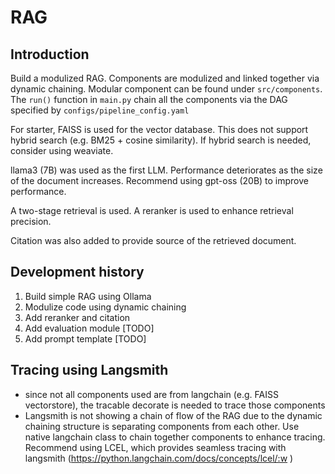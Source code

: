 # RAG

## Introduction

Build a modulized RAG. Components are modulized and linked together
via dynamic chaining. Modular component can be found under ``src/components``.
The ``run()`` function in ``main.py`` chain all the components via the DAG
specified by ``configs/pipeline_config.yaml``


For starter, FAISS is used for the vector database. This does not 
support hybrid search (e.g. BM25 + cosine similarity). If hybrid search
is needed, consider using weaviate.

llama3 (7B) was used as the first LLM. Performance deteriorates as the size of the document
increases. Recommend using gpt-oss (20B) to improve performance.

A two-stage retrieval is used. A reranker is used to enhance retrieval precision.

Citation was also added to provide source of the retrieved document.


## Development history
1. Build simple RAG using Ollama
2. Modulize code using dynamic chaining
3. Add reranker and citation
4. Add evaluation module [TODO]
5. Add prompt template [TODO]

## Tracing using Langsmith
- since not all components used are from langchain (e.g. FAISS vectorstore), the tracable decorate is 
  needed to trace those components
- Langsmith is not showing a chain of flow of the RAG due to the dynamic chaining structure is separating
  components from each other. Use native langchain class to chain together components to enhance tracing.
  Recommend using LCEL, which provides seamless tracing with langsmith (https://python.langchain.com/docs/concepts/lcel/:w
  )
